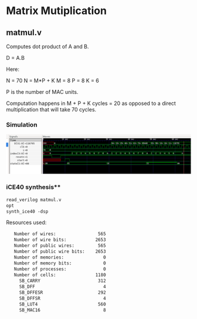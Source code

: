 # Matrix Mutiplication


## matmul.v

Computes dot product of A and B.

D = A.B

Here:

N = 70
N = M*P + K
M = 8
P = 8
K = 6

P is the number of MAC units.

Computation happens in M + P + K cycles = 20 as opposed to a direct multiplication that will take 70 cycles.

### Simulation

![test1](test1.png)

### iCE40 synthesis**

```
read_verilog matmul.v
opt
synth_ice40 -dsp
```

Resources used:

```
   Number of wires:                565
   Number of wire bits:           2653
   Number of public wires:         565
   Number of public wire bits:    2653
   Number of memories:               0
   Number of memory bits:            0
   Number of processes:              0
   Number of cells:               1180
     SB_CARRY                      312
     SB_DFF                          4
     SB_DFFESR                     292
     SB_DFFSR                        4
     SB_LUT4                       560
     SB_MAC16                        8
```

